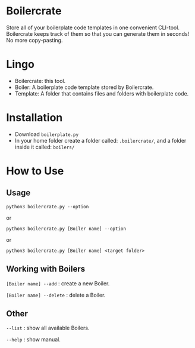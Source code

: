 # Boilercrate
Store all of your boilerplate code templates in one convenient CLI-tool. Boilercrate keeps track of them so that you can generate them in seconds! No more copy-pasting.

# Lingo
- Boilercrate: this tool.
- Boiler: A boilerplate code template stored by Boilercrate.
- Template: A folder that contains files and folders with boilerplate code.

# Installation
- Download `boilerplate.py`
- In your home folder create a folder called: `.boilercrate/`, and a folder inside it called: `boilers/`

# How to Use
## Usage
`python3 boilercrate.py --option`

or

`python3 boilercrate.py [Boiler name] --option`

or

`python3 boilercrate.py [Boiler name] <target folder>`

## Working with Boilers
`[Boiler name] --add` : create a new Boiler.

`[Boiler name] --delete` : delete a Boiler.

## Other
`--list` : show all available Boilers.

`--help` : show manual.
